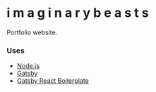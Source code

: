 # i m a g i n a r y b e a s t s
Portfolio website.

### Uses
*  [Node.js](http://nodejs.org)
*  [Gatsby](https://www.gatsbyjs.org/docs/)
*  [Gatsby React Boilerplate](https://github.com/PrototypeInteractive/gatsby-react-boilerplate)
